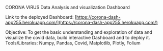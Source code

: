 CORONA VIRUS Data Analysis and visualization Dashboard

Link to the deployed Dashboard: [https://corona-dash-app255.herokuapp.com/](https://corona-dash-app255.herokuapp.com/)

Objective: To get the basic understanding and exploration of data and visualize the covid data, build interactive Dashboard and to deploy it.
Tools/Libraries: Numpy, Pandas, Covid, Matplotlib, Plotly, Folium


